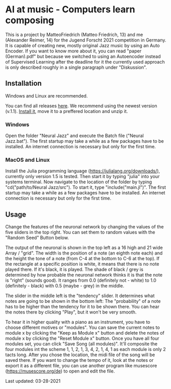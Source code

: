 # AI at music - Computers learn composing
This is a project by MatteoFriedrich (Matteo Friedrich, 13) and me (Alexander Reimer, 14) for the Jugend Forscht 2021 competition in Germany. It is capable of creating new, mostly original Jazz music by using an Auto Encoder. If you want to know more about it, you can read "paper (German).pdf" but because we switched to using an Autoencoder instead of Supervised Learning after the deadline for it the currently used approach is only described roughly in a single paragraph under "Diskussion".

## Installation
Windows and Linux are recommended.

You can find all releases [here](https://github.com/AR102/AI-Composer.jl/releases). We recommend using the newest version (v.1.1).
[Install it](https://github.com/AR102/AI-Composer.jl/releases/tag/v1.1), move it to a preffered location and unzip it.

### Windows
Open the folder "Neural Jazz" and execute the Batch file ("Neural Jazz.bat"). The first startup may take a while as a few packages have to be installed. An internet connection is necessary but only for the first time.

### MacOS and Linux
Install the Julia programming language (https://julialang.org/downloads/), currently only version 1.5 is tested. Then start it by typing "julia" into your systems terminal. Now navigate to the location of the folder by typing "cd("path/to/Neural Jazz/src"). To start it, type "include("main.jl")". The first startup may take a while as a few packages have to be installed. An internet connection is necessary but only for the first time.

## Usage
Change the features of the neuronal network by changing the values of the five sliders in the top right. You can set them to random values with the "Random Seed" Button below.

The output of the neuronal is shown in the top left as a 16 high and 21 wide Array / "grid". The width is the position of a note (an eighth note each) and the height the tone of a note (from C-4 at the bottom to C-6 at the top). If the rectangle at a specific position is white, it means that there is no note played there. If it's black, it is played. The shade of black / grey is determined by how probable the neuronal network thinks it is that the note is "right" (sounds good). It ranges from 0.0 (definitely not - white) to 1.0 (definitely - black) with 0.5 (maybe - grey) in the middle.

The slider in the middle left is the "tendency" slider. It determines what notes are going to be shown in the bottom left: The "probability" of a note has to be higher than the tendency for it to be shown there. You can hear the notes there by clicking "Play", but it won't be very smooth.

To hear it in higher quality with a piano as an instrument, you have to choose different motives or "modules". You can save the current notes to module x by clicking the "Keep as Module x" button and delete the notes of module x by clicking the "Reset Module x" button. Once you have all four modules set, you can click "Save Song (all modules)". It'll composite the four modules int the scheme 1, 1, 2, 1, 3, 4, 2, 1, 4, 1 as each module is only 2 tacts long. After you chose the location, the midi file of the song will be saved there. If you want to change the tempo of it, look at the notes or export it as a different file, you can use another program like musescore (https://musescore.org/de) to open and edit the file.


Last updated: 03-28-2021
